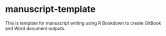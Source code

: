 # manuscript-template
This is template for manuscript writing using R Bookdown to create GitBook and Word document outputs.
